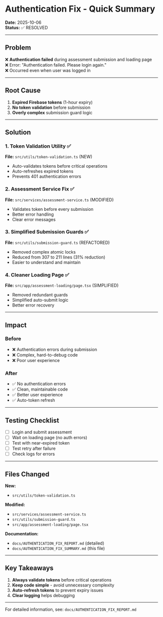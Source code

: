 # Authentication Fix - Quick Summary

**Date:** 2025-10-06  
**Status:** ✅ RESOLVED

---

## Problem

❌ **Authentication failed** during assessment submission and loading page  
❌ Error: "Authentication failed. Please login again."  
❌ Occurred even when user was logged in

---

## Root Cause

1. **Expired Firebase tokens** (1-hour expiry)
2. **No token validation** before submission
3. **Overly complex** submission guard logic

---

## Solution

### 1. Token Validation Utility ✅
**File:** `src/utils/token-validation.ts` (NEW)

- Auto-validates tokens before critical operations
- Auto-refreshes expired tokens
- Prevents 401 authentication errors

### 2. Assessment Service Fix ✅
**File:** `src/services/assessment-service.ts` (MODIFIED)

- Validates token before every submission
- Better error handling
- Clear error messages

### 3. Simplified Submission Guards ✅
**File:** `src/utils/submission-guard.ts` (REFACTORED)

- Removed complex atomic locks
- Reduced from 307 to 211 lines (31% reduction)
- Easier to understand and maintain

### 4. Cleaner Loading Page ✅
**File:** `src/app/assessment-loading/page.tsx` (SIMPLIFIED)

- Removed redundant guards
- Simplified auto-submit logic
- Better error recovery

---

## Impact

### Before
- ❌ Authentication errors during submission
- ❌ Complex, hard-to-debug code
- ❌ Poor user experience

### After
- ✅ No authentication errors
- ✅ Clean, maintainable code
- ✅ Better user experience
- ✅ Auto-token refresh

---

## Testing Checklist

- [ ] Login and submit assessment
- [ ] Wait on loading page (no auth errors)
- [ ] Test with near-expired token
- [ ] Test retry after failure
- [ ] Check logs for errors

---

## Files Changed

**New:**
- `src/utils/token-validation.ts`

**Modified:**
- `src/services/assessment-service.ts`
- `src/utils/submission-guard.ts`
- `src/app/assessment-loading/page.tsx`

**Documentation:**
- `docs/AUTHENTICATION_FIX_REPORT.md` (detailed)
- `docs/AUTHENTICATION_FIX_SUMMARY.md` (this file)

---

## Key Takeaways

1. **Always validate tokens** before critical operations
2. **Keep code simple** - avoid unnecessary complexity
3. **Auto-refresh tokens** to prevent expiry issues
4. **Clear logging** helps debugging

---

For detailed information, see: `docs/AUTHENTICATION_FIX_REPORT.md`

